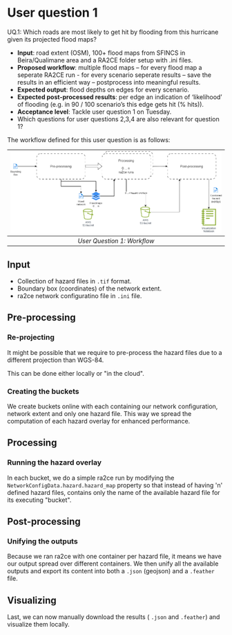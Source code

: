 # User question 1

UQ.1: Which roads are most likely to get hit by flooding from this hurricane given its projected flood maps?

- __Input__: road extent (OSM), 100+ flood maps from SFINCS in Beira/Qualimane area and a RA2CE folder setup with .ini files.
- __Proposed workflow__: multiple flood maps – for every flood map a seperate RA2CE run - for every scenario seperate results – save the results in an efficient way – postprocess into meaningful results.
- __Expected output__: flood depths on edges for every scenario.
- __Expected post-processed results__: per edge an indication of ‘likelihood’ of flooding (e.g. in 90 / 100 scenario’s this edge gets hit (% hits)). 
- __Acceptance level__: Tackle user question 1 on Tuesday.
- Which questions for user questions 2,3,4 are also relevant for question 1?


The workflow defined for this user question is as follows:

| ![ra2ce_cloud.drawio.png](ra2ce_cloud.drawio.png)| 
|:--:| 
| *User Question 1: Workflow* |

## Input

- Collection of hazard files in `.tif` format.
- Boundary box (coordinates) of the network extent.
- ra2ce network configuratino file in `.ini` file.

## Pre-processing

### Re-projecting

It might be possible that we require to pre-process the hazard files due to a different projection than WGS-84.

This can be done either locally or "in the cloud".

### Creating the buckets

We create buckets online with each containing our network configuration, network extent and only one hazard file. This way we spread the computation of each hazard overlay for enhanced performance.

## Processing

### Running the hazard overlay

In each bucket, we do a simple ra2ce run by modifying the `NetworkConfigData.hazard.hazard_map` property so that instead of having 'n' defined hazard files, contains only the name of the available hazard file for its executing "bucket".

## Post-processing

### Unifying the outputs

Because we ran ra2ce with one container per hazard file, it means we have our output spread over different containers. We then unify all the available outputs and export its content into both a `.json` (geojson) and a `.feather` file.

## Visualizing

Last, we can now manually download the results ( `.json` and `.feather`) and visualize them locally.